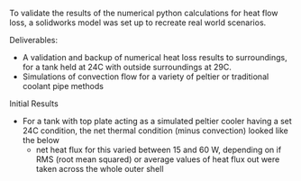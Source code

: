 To validate the results of the numerical python calculations for heat flow loss, a solidworks model was set up to recreate real world scenarios.

Deliverables:
* A validation and backup of numerical heat loss results to surroundings, for a tank held at 24C with outside surroundings at 29C.
* Simulations of convection flow for a variety of peltier or traditional coolant pipe methods


Initial Results
* For a tank with top plate acting as a simulated peltier cooler having a set 24C condition, the net thermal condition (minus convection) looked like the below
  * net heat flux for this varied between 15 and 60 W, depending on if RMS (root mean squared) or average values of heat flux out were taken across the whole outer shell
